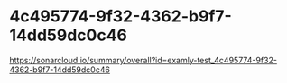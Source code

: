 # 4c495774-9f32-4362-b9f7-14dd59dc0c46
https://sonarcloud.io/summary/overall?id=examly-test_4c495774-9f32-4362-b9f7-14dd59dc0c46
